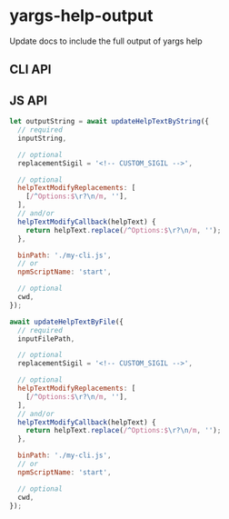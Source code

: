# yargs-help-output

Update docs to include the full output of yargs help

## CLI API

<!-- CODEGEN_CLI_HELP -->
<!-- CODEGEN_CLI_HELP -->

## JS API

```js
let outputString = await updateHelpTextByString({
  // required
  inputString,

  // optional
  replacementSigil = '<!-- CUSTOM_SIGIL -->',

  // optional
  helpTextModifyReplacements: [
    [/^Options:$\r?\n/m, ''],
  ],
  // and/or
  helpTextModifyCallback(helpText) {
    return helpText.replace(/^Options:$\r?\n/m, '');
  },

  binPath: './my-cli.js',
  // or
  npmScriptName: 'start',

  // optional
  cwd,
});

await updateHelpTextByFile({
  // required
  inputFilePath,

  // optional
  replacementSigil = '<!-- CUSTOM_SIGIL -->',

  // optional
  helpTextModifyReplacements: [
    [/^Options:$\r?\n/m, ''],
  ],
  // and/or
  helpTextModifyCallback(helpText) {
    return helpText.replace(/^Options:$\r?\n/m, '');
  },

  binPath: './my-cli.js',
  // or
  npmScriptName: 'start',

  // optional
  cwd,
});
```
